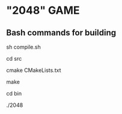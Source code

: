 # "2048" GAME

## Bash commands for building
sh compile.sh

cd src

cmake CMakeLists.txt

make

cd bin

./2048
